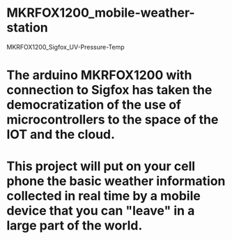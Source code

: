# MKRFOX1200_mobile-weather-station
MKRFOX1200_Sigfox_UV-Pressure-Temp
# The arduino MKRFOX1200 with connection to Sigfox has taken the democratization of the use of microcontrollers to the space of the IOT and the cloud.
# This project will put on your cell phone the basic weather information collected in real time by a mobile device that you can "leave" in a large part of the world.
